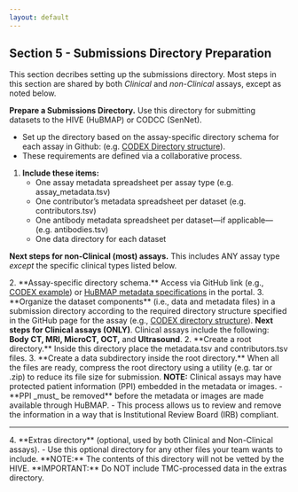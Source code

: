 ```yaml
---
layout: default
---
```


## Section 5 - Submissions Directory Preparation
This section decribes setting up the submissions directory. Most steps in this section are shared by both <span class="txt--highlight">_Clinical_</span> and _non-Clinical_ assays, except as noted below.

**Prepare a Submissions Directory.** Use this directory for submitting datasets to the HIVE (HuBMAP) or CODCC (SenNet).
- Set up the directory based on the assay-specific directory schema for each assay in Github: (e.g. [CODEX Directory structure](https://hubmapconsortium.github.io/ingest-validation-tools/codex/)).
- These requirements are defined via a collaborative process.

1. **Include these items:**
   - One assay metadata spreadsheet per assay type (e.g. assay_metadata.tsv)
   - One contributor’s metadata spreadsheet per dataset (e.g. contributors.tsv)
   - One antibody metadata spreadsheet  per dataset—if applicable—(e.g. antibodies.tsv)
   - One data directory for each dataset

**Next steps for non-Clinical (most) assays.** This includes ANY assay type _except_ the specific clinical types listed below.

<mdit>
2. **Assay-specific directory schema.** Access via GitHub link (e.g., <a href="https://software.docs.hubmapconsortium.org/assays/codex">CODEX example</a>) or <a href="https://software.docs.hubmapconsortium.org/metadata">HuBMAP metadata specifications</a> in the portal.
3. **Organize the dataset components** (i.e., data and metadata files) in a submission directory according to the required directory structure specified in the GitHub page for the assay (e.g., <a href="https://github.com/hubmapconsortium/ingest-validation-tools/tree/main/docs/codex">CODEX directory structure</a>).
</mdit>
<span class="txt--highlight"> 
<b>Next steps for Clinical assays (ONLY)</b>. Clinical assays include the following: <b>Body CT, MRI, MicroCT, OCT,</b> and <b>Ultrasound</b>.</span>
<mdit>
2. **Create a root directory.** Inside this directory place the metadata.tsv and contributors.tsv files.
3. **Create a data subdirectory inside the root directory.** When all the files are ready, compress the root directory using a utility (e.g. tar or .zip) to reduce its file size for submission.
</mdit>
<span class="txt--highlight"><b>NOTE:</b> Clinical assays may have protected patient information (PPI) embedded in the metadata or images.</span>
- **PPI _must_ be removed** before the metadata or images are made available through HuBMAP.
- This process allows us to review and remove the information in a way that is Institutional Review Board (IRB) compliant.

<hr>
<mdit>
4. **Extras directory** (optional, used by both Clinical and Non-Clinical assays).
   - Use this optional directory for any other files your team wants to include.
</mdit>
**NOTE:** The contents of this directory will not be vetted by the HIVE.
**IMPORTANT:** Do NOT include TMC-processed data in the extras directory.

